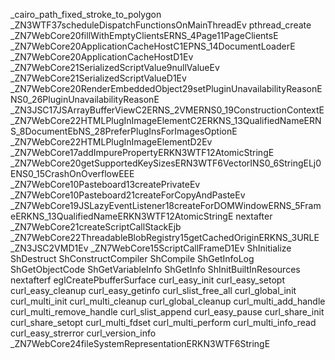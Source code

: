 _cairo_path_fixed_stroke_to_polygon
_ZN3WTF37scheduleDispatchFunctionsOnMainThreadEv
pthread_create
_ZN7WebCore20fillWithEmptyClientsERNS_4Page11PageClientsE
_ZN7WebCore20ApplicationCacheHostC1EPNS_14DocumentLoaderE
_ZN7WebCore20ApplicationCacheHostD1Ev
_ZN7WebCore21SerializedScriptValue9nullValueEv
_ZN7WebCore21SerializedScriptValueD1Ev
_ZN7WebCore20RenderEmbeddedObject29setPluginUnavailabilityReasonENS0_26PluginUnavailabilityReasonE
_ZN3JSC17JSArrayBufferViewC2ERNS_2VMERNS0_19ConstructionContextE
_ZN7WebCore22HTMLPlugInImageElementC2ERKNS_13QualifiedNameERNS_8DocumentEbNS_28PreferPlugInsForImagesOptionE
_ZN7WebCore22HTMLPlugInImageElementD2Ev
_ZN7WebCore17addImpurePropertyERKN3WTF12AtomicStringE
_ZN7WebCore20getSupportedKeySizesERN3WTF6VectorINS0_6StringELj0ENS0_15CrashOnOverflowEEE
_ZN7WebCore10Pasteboard13createPrivateEv
_ZN7WebCore10Pasteboard21createForCopyAndPasteEv
_ZN7WebCore19JSLazyEventListener18createForDOMWindowERNS_5FrameERKNS_13QualifiedNameERKN3WTF12AtomicStringE
nextafter
_ZN7WebCore21createScriptCallStackEjb
_ZN7WebCore22ThreadableBlobRegistry15getCachedOriginERKNS_3URLE
_ZN3JSC2VMD1Ev
_ZN7WebCore15ScriptCallFrameD1Ev
ShInitialize
ShDestruct
ShConstructCompiler
ShCompile
ShGetInfoLog
ShGetObjectCode
ShGetVariableInfo
ShGetInfo
ShInitBuiltInResources
nextafterf
eglCreatePbufferSurface
curl_easy_init
curl_easy_setopt
curl_easy_cleanup
curl_easy_getinfo
curl_slist_free_all
curl_global_init
curl_multi_init
curl_multi_cleanup
curl_global_cleanup
curl_multi_add_handle
curl_multi_remove_handle
curl_slist_append
curl_easy_pause
curl_share_init
curl_share_setopt
curl_multi_fdset
curl_multi_perform
curl_multi_info_read
curl_easy_strerror
curl_version_info
_ZN7WebCore24fileSystemRepresentationERKN3WTF6StringE
